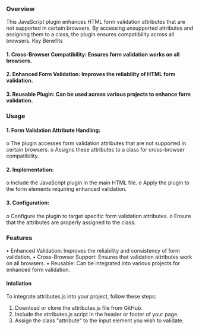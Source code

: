 ### Overview
This JavaScript plugin enhances HTML form validation attributes that are not supported in certain browsers. By accessing unsupported attributes and assigning them to a class, the plugin ensures compatibility across all browsers.
Key Benefits
#### 1.	Cross-Browser Compatibility: Ensures form validation works on all browsers.
#### 2.	Enhanced Form Validation: Improves the reliability of HTML form validation.
#### 3.	Reusable Plugin: Can be used across various projects to enhance form validation.
### Usage
#### 1.	Form Validation Attribute Handling:
o	The plugin accesses form validation attributes that are not supported in certain browsers.
o	Assigns these attributes to a class for cross-browser compatibility.
#### 2.	Implementation:
o	Include the JavaScript plugin in the main HTML file.
o	Apply the plugin to the form elements requiring enhanced validation.
#### 3.	Configuration:
o	Configure the plugin to target specific form validation attributes.
o	Ensure that the attributes are properly assigned to the class.
### Features
•	Enhanced Validation: Improves the reliability and consistency of form validation.
•	Cross-Browser Support: Ensures that validation attributes work on all browsers.
•	Reusable: Can be integrated into various projects for enhanced form validation.

#### Intallation
To integrate attributes.js into your project, follow these steps:
1.	Download or clone the attributes.js file from GitHub.
2.	Include the attributes.js script in the header or footer of your page.
3.	Assign the class "attribute" to the input element you wish to validate.
